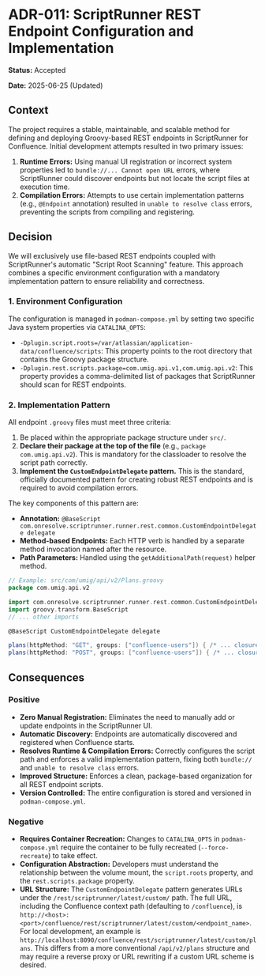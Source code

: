 # ADR-011: ScriptRunner REST Endpoint Configuration and Implementation

**Status:** Accepted

**Date:** 2025-06-25 (Updated)

## Context

The project requires a stable, maintainable, and scalable method for defining and deploying Groovy-based REST endpoints in ScriptRunner for Confluence. Initial development attempts resulted in two primary issues:

1. **Runtime Errors:** Using manual UI registration or incorrect system properties led to `bundle://... Cannot open URL` errors, where ScriptRunner could discover endpoints but not locate the script files at execution time.
2. **Compilation Errors:** Attempts to use certain implementation patterns (e.g., `@Endpoint` annotation) resulted in `unable to resolve class` errors, preventing the scripts from compiling and registering.

## Decision

We will exclusively use file-based REST endpoints coupled with ScriptRunner's automatic "Script Root Scanning" feature. This approach combines a specific environment configuration with a mandatory implementation pattern to ensure reliability and correctness.

### 1. Environment Configuration

The configuration is managed in `podman-compose.yml` by setting two specific Java system properties via `CATALINA_OPTS`:

- `-Dplugin.script.roots=/var/atlassian/application-data/confluence/scripts`: This property points to the root directory that contains the Groovy package structure.
- `-Dplugin.rest.scripts.package=com.umig.api.v1,com.umig.api.v2`: This property provides a comma-delimited list of packages that ScriptRunner should scan for REST endpoints.

### 2. Implementation Pattern

All endpoint `.groovy` files must meet three criteria:

1. Be placed within the appropriate package structure under `src/`.
2. **Declare their package at the top of the file** (e.g., `package com.umig.api.v2`). This is mandatory for the classloader to resolve the script path correctly.
3. **Implement the `CustomEndpointDelegate` pattern.** This is the standard, officially documented pattern for creating robust REST endpoints and is required to avoid compilation errors.

The key components of this pattern are:

- **Annotation:** `@BaseScript com.onresolve.scriptrunner.runner.rest.common.CustomEndpointDelegate delegate`
- **Method-based Endpoints:** Each HTTP verb is handled by a separate method invocation named after the resource.
- **Path Parameters:** Handled using the `getAdditionalPath(request)` helper method.

```groovy
// Example: src/com/umig/api/v2/Plans.groovy
package com.umig.api.v2

import com.onresolve.scriptrunner.runner.rest.common.CustomEndpointDelegate
import groovy.transform.BaseScript
// ... other imports

@BaseScript CustomEndpointDelegate delegate

plans(httpMethod: "GET", groups: ["confluence-users"]) { /* ... closure body ... */ }
plans(httpMethod: "POST", groups: ["confluence-users"]) { /* ... closure body ... */ }
```

## Consequences

### Positive

- **Zero Manual Registration:** Eliminates the need to manually add or update endpoints in the ScriptRunner UI.
- **Automatic Discovery:** Endpoints are automatically discovered and registered when Confluence starts.
- **Resolves Runtime & Compilation Errors:** Correctly configures the script path and enforces a valid implementation pattern, fixing both `bundle://` and `unable to resolve class` errors.
- **Improved Structure:** Enforces a clean, package-based organization for all REST endpoint scripts.
- **Version Controlled:** The entire configuration is stored and versioned in `podman-compose.yml`.

### Negative

- **Requires Container Recreation:** Changes to `CATALINA_OPTS` in `podman-compose.yml` require the container to be fully recreated (`--force-recreate`) to take effect.
- **Configuration Abstraction:** Developers must understand the relationship between the volume mount, the `script.roots` property, and the `rest.scripts.package` property.
- **URL Structure:** The `CustomEndpointDelegate` pattern generates URLs under the `/rest/scriptrunner/latest/custom/` path. The full URL, including the Confluence context path (defaulting to `/confluence`), is `http://<host>:<port>/confluence/rest/scriptrunner/latest/custom/<endpoint_name>`. For local development, an example is `http://localhost:8090/confluence/rest/scriptrunner/latest/custom/plans`. This differs from a more conventional `/api/v2/plans` structure and may require a reverse proxy or URL rewriting if a custom URL scheme is desired.
